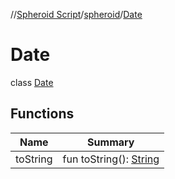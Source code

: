 //[Spheroid Script](../../index.md)/[spheroid](../index.md)/[Date](index.md)



# Date  
 class [Date](index.md)   


## Functions  
  
|  Name|  Summary| 
|---|---|
| toString| fun toString(): [String](../../spheroid/-string/index.md)  <br>

